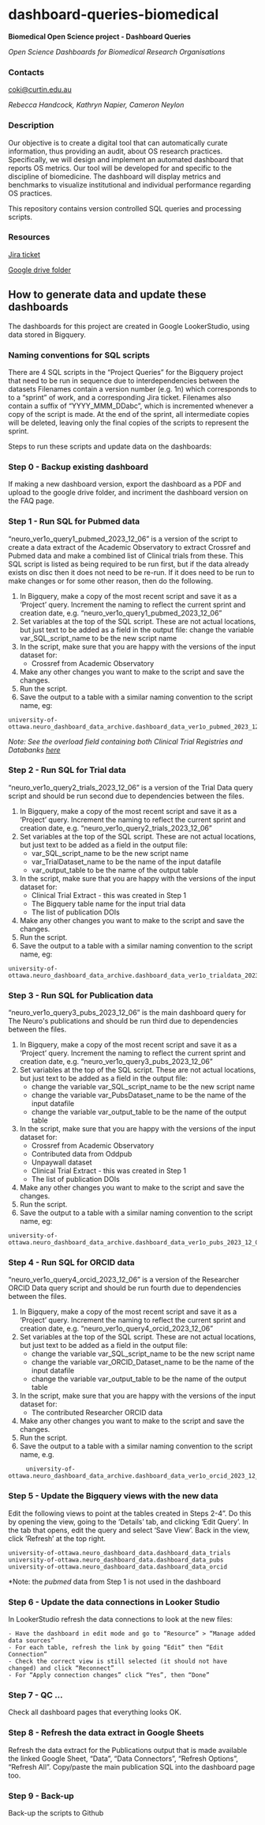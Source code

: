 # dashboard-queries-biomedical

**Biomedical Open Science project - Dashboard Queries**

*Open Science Dashboards for Biomedical Research Organisations*

### Contacts
coki@curtin.edu.au

*Rebecca Handcock, Kathryn Napier, Cameron Neylon*

### Description
Our objective is to create a digital tool that can automatically curate information, thus providing an audit, about OS research practices. Specifically, we will design and implement an automated dashboard that reports OS metrics. Our tool will be developed for and specific to the discipline of biomedicine. The dashboard will display metrics and benchmarks to visualize institutional and individual performance regarding OS practices.

This repository contains version controlled SQL queries and processing scripts.

### Resources
[Jira ticket](https://curtinic.atlassian.net/browse/COK-249)

[Google drive folder](https://drive.google.com/drive/folders/1I5uPFBWe0pQQT2myRHaCeAgU_xwAAVpg?usp=sharing)

## How to generate data and update these dashboards
The dashboards for this project are created in Google LookerStudio, using data stored in Bigquery.


### Naming conventions for SQL scripts
There are 4 SQL scripts in the “Project Queries” for the Bigquery project that need to be run in sequence due to interdependencies between the datasets
Filenames contain a version number (e.g. 1n) which corresponds to to a “sprint” of work, and a corresponding Jira ticket. Filenames also contain a suffix of “YYYY_MMM_DDabc”, which is incremented whenever a copy of the script is made. At the end of the sprint, all intermediate copies will be deleted, leaving only the final copies of the scripts to represent the sprint.


Steps to run these scripts and update data on the dashboards:

### Step 0 - Backup existing dashboard
If making a new dashboard version, export the dashboard as a PDF and upload to the google drive folder, and incriment the dashboard version on the FAQ page.


### Step 1 - Run SQL for Pubmed data
“neuro_ver1o_query1_pubmed_2023_12_06” is a version of the script to create a data extract of the Academic Observatory to extract Crossref and Pubmed data and make a combined list of Clinical trials from these. This SQL script is listed as being required to be run first, but if the data already exists on disc then it does not need to be re-run. If it does need to be run to make changes or for some other reason, then do the following.

1. In Bigquery, make a copy of the most recent script and save it as a ‘Project’ query. Increment the naming to reflect the current sprint and creation date, e.g. “neuro_ver1o_query1_pubmed_2023_12_06” 
2. Set variables at the top of the SQL script. These are not actual locations, but just text to be added as a field in the output file:
change the variable var_SQL_script_name to be the new script name
3. In the script, make sure that you are happy with the versions of the input dataset for:
    - Crossref from Academic Observatory
4. Make any other changes you want to make to the script and save the changes.
5. Run the script.
6. Save the output to a table with a similar naming convention to the script name, eg:
```
university-of-ottawa.neuro_dashboard_data_archive.dashboard_data_ver1o_pubmed_2023_12_06
```

*Note: See the overload field containing both Clinical Trial Registries and Databanks [here](https://www.codecademy.com/pages/contribute-docs)*

### Step 2 - Run SQL for Trial data
“neuro_ver1o_query2_trials_2023_12_06” is a version of the Trial Data query script and should be run second due to dependencies between the files.

1. In Bigquery, make a copy of the most recent script and save it as a ‘Project’ query. Increment the naming to reflect the current sprint and creation date, e.g. “neuro_ver1o_query2_trials_2023_12_06” 
2. Set variables at the top of the SQL script. These are not actual locations, but just text to be added as a field in the output file:
    - var_SQL_script_name to be the new script name
    - var_TrialDataset_name to be the name of the input datafile
    - var_output_table to be the name of the output table
3. In the script, make sure that you are happy with the versions of the input dataset for:
    - Clinical Trial Extract - this was created in Step 1
    - The Bigquery table name for the input trial data
    - The list of publication DOIs
4. Make any other changes you want to make to the script and save the changes.
5. Run the script.
6. Save the output to a table with a similar naming convention to the script name, eg:
```
university-of-ottawa.neuro_dashboard_data_archive.dashboard_data_ver1o_trialdata_2023_12_06’
```


### Step 3 - Run SQL for Publication data
“neuro_ver1o_query3_pubs_2023_12_06” is the main dashboard query for The Neuro's publications and should be run third due to dependencies between the files.

1. In Bigquery, make a copy of the most recent script and save it as a ‘Project’ query. Increment the naming to reflect the current sprint and creation date, e.g. “neuro_ver1o_query3_pubs_2023_12_06” 
2. Set variables at the top of the SQL script. These are not actual locations, but just text to be added as a field in the output file:
    - change the variable var_SQL_script_name to be the new script name
    - change the variable var_PubsDataset_name to be the name of the input datafile
    - change the variable var_output_table to be the name of the output table
3. In the script, make sure that you are happy with the versions of the input dataset for:
    - Crossref from Academic Observatory
    - Contributed data from Oddpub
    - Unpaywall dataset
    - Clinical Trial Extract - this was created in Step 1
    - The list of publication DOIs
4. Make any other changes you want to make to the script and save the changes.
5. Run the script.
6. Save the output to a table with a similar naming convention to the script name, eg:
```
university-of-ottawa.neuro_dashboard_data_archive.dashboard_data_ver1o_pubs_2023_12_06’
```


### Step 4 - Run SQL for ORCID data
“neuro_ver1o_query4_orcid_2023_12_06” is a version of the Researcher ORCID Data query script and should be run fourth due to dependencies between the files.

1. In Bigquery, make a copy of the most recent script and save it as a ‘Project’ query. Increment the naming to reflect the current sprint and creation date, e.g. “neuro_ver1o_query4_orcid_2023_12_06” 
2. Set variables at the top of the SQL script. These are not actual locations, but just text to be added as a field in the output file:
    - change the variable var_SQL_script_name to be the new script name
    - change the variable var_ORCID_Dataset_name to be the name of the input datafile
    - change the variable var_output_table to be the name of the output table
3. In the script, make sure that you are happy with the versions of the input 
dataset for:
    - The contributed Researcher ORCID data
4. Make any other changes you want to make to the script and save the changes.
5. Run the script.
6. Save the output to a table with a similar naming convention to the script name, e.g.
```
     university-of-ottawa.neuro_dashboard_data_archive.dashboard_data_ver1o_orcid_2023_12_06
```

### Step 5 - Update the Bigquery views with the new data
Edit the following views to point at the tables created in Steps 2-4”. Do this by opening the view, going to the ‘Details’ tab, and clicking ‘Edit Query’. In the tab that opens, edit the query and select ‘Save View’. Back in the view, click ’Refresh’ at the top right.

    university-of-ottawa.neuro_dashboard_data.dashboard_data_trials
    university-of-ottawa.neuro_dashboard_data.dashboard_data_pubs
    university-of-ottawa.neuro_dashboard_data.dashboard_data_orcid

*Note: the *pubmed* data from Step 1 is not used in the dashboard

### Step 6 - Update the data connections in Looker Studio
In LookerStudio refresh the data connections to look at the new files:

    - Have the dashboard in edit mode and go to “Resource” > “Manage added data sources”
    - For each table, refresh the link by going “Edit” then “Edit Connection”
    - Check the correct view is still selected (it should not have changed) and click “Reconnect”
    - For “Apply connection changes” click “Yes”, then “Done”


### Step 7 - QC ...
Check all dashboard pages that everything looks OK. 

### Step 8 - Refresh the data extract in Google Sheets
Refresh the data extract for the Publications output that is made available the linked Google Sheet, “Data”, “Data Connectors”, “Refresh Options”, “Refresh All”. Copy/paste the main publication SQL into the dashboard page too.

### Step 9 - Back-up
Back-up the scripts to Github
